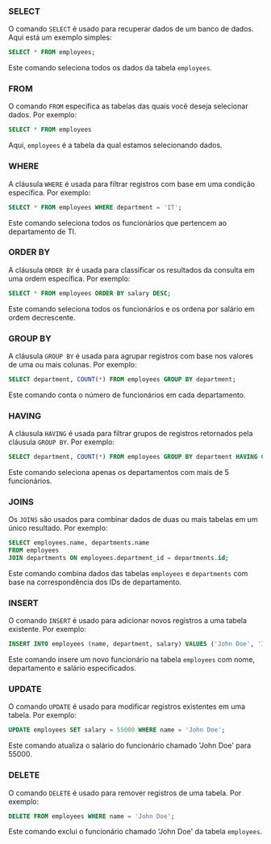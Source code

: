 ### SELECT
O comando `SELECT` é usado para recuperar dados de um banco de dados. Aqui está um exemplo simples:

```sql
SELECT * FROM employees;
```

Este comando seleciona todos os dados da tabela `employees`.

### FROM
O comando `FROM` especifica as tabelas das quais você deseja selecionar dados. Por exemplo:

```sql
SELECT * FROM employees
```

Aqui, `employees` é a tabela da qual estamos selecionando dados.

### WHERE
A cláusula `WHERE` é usada para filtrar registros com base em uma condição específica. Por exemplo:

```sql
SELECT * FROM employees WHERE department = 'IT';
```

Este comando seleciona todos os funcionários que pertencem ao departamento de TI.

### ORDER BY
A cláusula `ORDER BY` é usada para classificar os resultados da consulta em uma ordem específica. Por exemplo:

```sql
SELECT * FROM employees ORDER BY salary DESC;
```

Este comando seleciona todos os funcionários e os ordena por salário em ordem decrescente.

### GROUP BY
A cláusula `GROUP BY` é usada para agrupar registros com base nos valores de uma ou mais colunas. Por exemplo:

```sql
SELECT department, COUNT(*) FROM employees GROUP BY department;
```

Este comando conta o número de funcionários em cada departamento.

### HAVING
A cláusula `HAVING` é usada para filtrar grupos de registros retornados pela cláusula `GROUP BY`. Por exemplo:

```sql
SELECT department, COUNT(*) FROM employees GROUP BY department HAVING COUNT(*) > 5;
```

Este comando seleciona apenas os departamentos com mais de 5 funcionários.

### JOINS
Os `JOINS` são usados para combinar dados de duas ou mais tabelas em um único resultado. Por exemplo:

```sql
SELECT employees.name, departments.name 
FROM employees 
JOIN departments ON employees.department_id = departments.id;
```

Este comando combina dados das tabelas `employees` e `departments` com base na correspondência dos IDs de departamento.

### INSERT
O comando `INSERT` é usado para adicionar novos registros a uma tabela existente. Por exemplo:

```sql
INSERT INTO employees (name, department, salary) VALUES ('John Doe', 'IT', 50000);
```

Este comando insere um novo funcionário na tabela `employees` com nome, departamento e salário especificados.

### UPDATE
O comando `UPDATE` é usado para modificar registros existentes em uma tabela. Por exemplo:

```sql
UPDATE employees SET salary = 55000 WHERE name = 'John Doe';
```

Este comando atualiza o salário do funcionário chamado 'John Doe' para 55000.

### DELETE
O comando `DELETE` é usado para remover registros de uma tabela. Por exemplo:

```sql
DELETE FROM employees WHERE name = 'John Doe';
```

Este comando exclui o funcionário chamado 'John Doe' da tabela `employees`.

